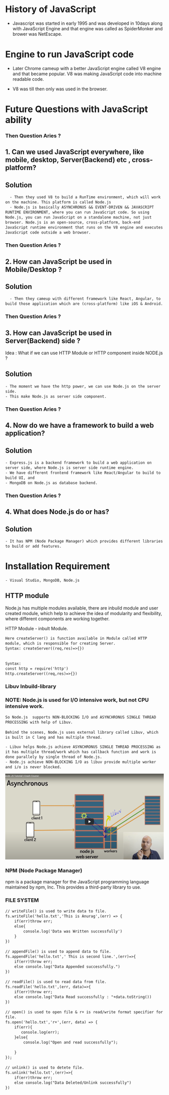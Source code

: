 # History of JavaScript
- Javascript was started in early 1995 and was developed in 10days along with JavaScript Engine and that engine was called as SpiderMonker and brower was NetEscape.

# Engine to run JavaScript code
- Later Chrome cameup with a better JavaScript engine called V8 engine and  that became popular.
V8 was making JavaScript code into machine readable code.

- V8 was till then only was used in the browser.

# Future Questions with JavaScript ability


### Then Question Aries ?
## 1. Can we used JavaScript everywhere, like mobile, desktop, Server(Backend) etc , cross-platform?

## Solution
```
  - Then they used V8 to build a RunTime environment, which will work on the machine. This platform is called Node.js
  - Node.js is basically ASYNCHRONUS && EVENT-DRIVEN && JAVASCRIPT RUNTIME ENVIRONMENT, where you can run JavaScript code. So using Node.js, you can run JavaScript on a standalone machine, not just browser. Node.js is an open-source, cross-platform, back-end JavaScript runtime environment that runs on the V8 engine and executes JavaScript code outside a web browser.
```
### Then Question Aries ?
## 2. How can JavaScript be used in Mobile/Desktop ? 

## Solution
```
  - Then they cameup with different framework like React, Angular, to build those application which are (cross-platform) like iOS & Android.
```

### Then Question Aries ?
## 3. How can JavaScript be used in Server(Backend) side ? 

  Idea : What if we can use HTTP Module or HTTP component inside NODE.js ?

## Solution
```
- The moment we have the http power, we can use Node.js on the server side.
- This make Node.js as server side component.
```

### Then Question Aries ?
## 4. Now do we have a framework to build a web application?

## Solution
```
- Express.js is a backend framework to build a web application on server side, where Node.js is server side runtime engine.
- We have different frontend framework like React/Angular to build to build UI, and 
- MongoDB on Node.js as database backend.
```

### Then Question Aries ?
## 4. What does Node.js do or has?

## Solution
    - It has NPM (Node Package Manager) which provides different libraries to build or add features.


# Installation Requirement
    - Visual Studio, MongoDB, Node.js


## HTTP module
Node.js has multiple modules available, there are inbuild module and user created module, which help to achieve the idea of modularity and flexibility, where different components are working together.

HTTP Module - inbult Module.
```
Here createServer() is function available in Module called HTTP module, which is responsible for creating Server.
Syntax: createServer((req,res)=>{})


Syntax: 
const http = require('http')
http.createServer((req,res)=>{})

```
### Libuv Inbuild-library

### NOTE: Node.js is used for I/O intensive work, but not CPU intensive work.
```
So Node.js  supports NON-BLOCKING I/O and ASYNCHRONUS SINGLE THREAD PROCESSING with help of Libuv.

Behind the scenes, Node.js uses external library called Libuv, which is built in C lang and has multiple thread.
```
```
- Libuv helps Node.js achieve ASYNCHRONUS SINGLE THREAD PROCESSING as it has multiple thread/work which has callback function and work is done parallely by single thread of Node.js. 
- Node.js achieve NON-BLOCKING I/O as libuv provide multiple worker and i/o is never blocked.
```
![My animated logo](./Capture.jpg)


### NPM (Node Package Manager)
npm is a package manager for the JavaScript programming language maintained by npm, Inc. This provides a third-party library to use.

### FILE SYSTEM 

```
// writeFile() is used to write data to file.
fs.writeFile('hello.txt','This is Anurag',(err) => {
    if(err)throw err;
    else{
        console.log('Data was Written successfully')
    }
})

// appendFile() is used to append data to file.
fs.appendFile('hello.txt',' This is second line.',(err)=>{
    if(err)throw err;
    else console.log("Data Appended successfully.")
})

// readFile() is used to read data from file.
fs.readFile('hello.txt',(err, data)=>{
    if(err)throw err;
    else console.log("Data Read successfully : "+data.toString())
})

// open() is used to open file & r+ is read/write format specifier for file.
fs.open('hello.txt','r+',(err, data) => {
    if(err){
       console.log(err);
    }else{
        console.log("Open and read successfully");
        
    }
});

// unlink() is used to detete file.
fs.unlink('hello.txt',(err)=>{
    if(err)throw err;
    else console.log("Data Deleted/Unlink successfully")
})
```